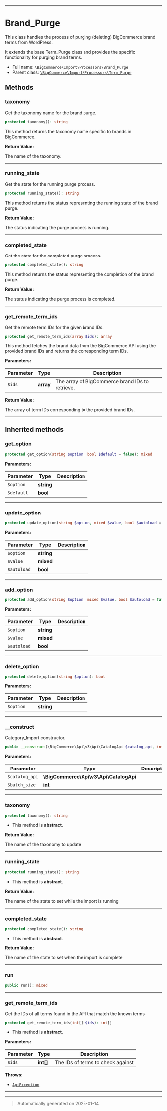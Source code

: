 ***

# Brand_Purge

This class handles the process of purging (deleting) BigCommerce brand terms from WordPress.

It extends the base Term_Purge class and provides the specific functionality for purging brand terms.

* Full name: `\BigCommerce\Import\Processors\Brand_Purge`
* Parent class: [`\BigCommerce\Import\Processors\Term_Purge`](./classes/BigCommerce/Import/Processors/Term_Purge.md)




## Methods


### taxonomy

Get the taxonomy name for the brand purge.

```php
protected taxonomy(): string
```

This method returns the taxonomy name specific to brands in BigCommerce.







**Return Value:**

The name of the taxonomy.




***

### running_state

Get the state for the running purge process.

```php
protected running_state(): string
```

This method returns the status representing the running state of the brand purge.







**Return Value:**

The status indicating the purge process is running.




***

### completed_state

Get the state for the completed purge process.

```php
protected completed_state(): string
```

This method returns the status representing the completion of the brand purge.







**Return Value:**

The status indicating the purge process is completed.




***

### get_remote_term_ids

Get the remote term IDs for the given brand IDs.

```php
protected get_remote_term_ids(array $ids): array
```

This method fetches the brand data from the BigCommerce API using the provided brand IDs and
returns the corresponding term IDs.






**Parameters:**

| Parameter | Type | Description |
|-----------|------|-------------|
| `$ids` | **array** | The array of BigCommerce brand IDs to retrieve. |


**Return Value:**

The array of term IDs corresponding to the provided brand IDs.




***


## Inherited methods


### get_option



```php
protected get_option(string $option, bool $default = false): mixed
```








**Parameters:**

| Parameter | Type | Description |
|-----------|------|-------------|
| `$option` | **string** |  |
| `$default` | **bool** |  |





***

### update_option



```php
protected update_option(string $option, mixed $value, bool $autoload = false): bool
```








**Parameters:**

| Parameter | Type | Description |
|-----------|------|-------------|
| `$option` | **string** |  |
| `$value` | **mixed** |  |
| `$autoload` | **bool** |  |





***

### add_option



```php
protected add_option(string $option, mixed $value, bool $autoload = false): bool
```








**Parameters:**

| Parameter | Type | Description |
|-----------|------|-------------|
| `$option` | **string** |  |
| `$value` | **mixed** |  |
| `$autoload` | **bool** |  |





***

### delete_option



```php
protected delete_option(string $option): bool
```








**Parameters:**

| Parameter | Type | Description |
|-----------|------|-------------|
| `$option` | **string** |  |





***

### __construct

Category_Import constructor.

```php
public __construct(\BigCommerce\Api\v3\Api\CatalogApi $catalog_api, int $batch_size): mixed
```








**Parameters:**

| Parameter | Type | Description |
|-----------|------|-------------|
| `$catalog_api` | **\BigCommerce\Api\v3\Api\CatalogApi** |  |
| `$batch_size` | **int** |  |





***

### taxonomy



```php
protected taxonomy(): string
```




* This method is **abstract**.




**Return Value:**

The name of the taxonomy to update




***

### running_state



```php
protected running_state(): string
```




* This method is **abstract**.




**Return Value:**

The name of the state to set while the import is running




***

### completed_state



```php
protected completed_state(): string
```




* This method is **abstract**.




**Return Value:**

The name of the state to set when the import is complete




***

### run



```php
public run(): mixed
```












***

### get_remote_term_ids

Get the IDs of all terms found in the API that match
the known terms

```php
protected get_remote_term_ids(int[] $ids): int[]
```




* This method is **abstract**.



**Parameters:**

| Parameter | Type | Description |
|-----------|------|-------------|
| `$ids` | **int[]** | The IDs of terms to check against |




**Throws:**

- [`ApiException`](./classes/BigCommerce/Api/v3/ApiException.md)



***


***
> Automatically generated on 2025-01-14
